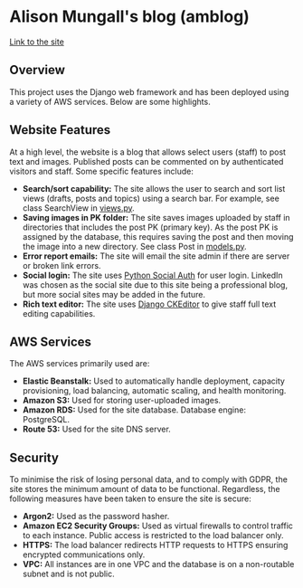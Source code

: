 # Alison Mungall's blog (amblog)

[Link to the site](https://alison-mungall.co.uk/)

## Overview

This project uses the Django web framework and has been deployed using a variety
of AWS services. Below are some highlights.

## Website Features
At a high level, the website is a blog that allows select users (staff) to post
text and images. Published posts can be commented on by authenticated visitors
and staff. Some specific features include:
-   **Search/sort capability:** The site allows the user to search and sort list
    views (drafts, posts and topics) using a search bar. For example, see
    class SearchView in
    [views.py](blog/views.py).
-   **Saving images in PK folder:** The site saves images uploaded by staff in
    directories that includes the post PK (primary key). As the post PK is
    assigned by the database, this requires saving the post and then moving
    the image into a new directory. See class Post in
    [models.py](blog/models.py).
-   **Error report emails:** The site will email the site admin if there are
    server or broken link errors.
-   **Social login:** The site uses
    [Python Social Auth](https://github.com/python-social-auth) for user login.
    LinkedIn was chosen as the social site due to this site being a
    professional blog, but more social sites may be added in the future.
-   **Rich text editor:** The site uses
    [Django CKEditor](https://github.com/django-ckeditor/django-ckeditor) to
    give staff full text editing capabilities.

## AWS Services
The AWS services primarily used are:
-   **Elastic Beanstalk:** Used to automatically handle deployment, capacity
    provisioning, load balancing, automatic scaling, and health monitoring.
-   **Amazon S3:** Used for storing user-uploaded images.
-   **Amazon RDS:** Used for the site database. Database engine: PostgreSQL.
-   **Route 53:** Used for the site DNS server.

## Security
To minimise the risk of losing personal data, and to comply
with GDPR, the site stores the minimum amount of data to be functional.
Regardless, the following measures have been taken to ensure the site
is secure:
-   **Argon2:** Used as the password hasher.
-   **Amazon EC2 Security Groups:** Used as virtual firewalls to control
    traffic to each instance. Public access is restricted to the load
    balancer only.
-   **HTTPS:** The load balancer redirects HTTP requests to HTTPS
    ensuring encrypted communications only.
-   **VPC:** All instances are in one VPC and the database is
    on a non-routable subnet and is not public.
